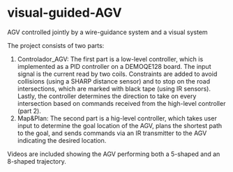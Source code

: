 # visual-guided-AGV
AGV controlled jointly by a wire-guidance system and a visual system

The project consists of two parts:

1. Controlador_AGV: The first part is a low-level controller, which is implemented as a PID controller on a DEMOQE128 board. The input signal is the current read by two coils. Constraints are added to avoid collisions (using a SHARP distance sensor) and to stop on the road intersections, which are marked with black tape (using IR sensors). Lastly, the controller determines the direction to take on every intersection based on commands received from the high-level controller (part 2).
2. Map&Plan: The second part is a hig-level controller, which takes user input to determine the goal location of the AGV, plans the shortest path to the goal, and sends commands via an IR transmitter to the AGV indicating the desired location.

Videos are included showing the AGV performing both a 5-shaped and an 8-shaped trajectory.
